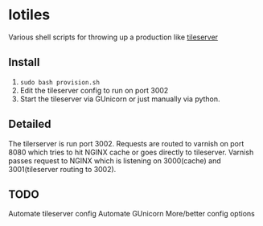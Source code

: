 # lotiles

Various shell scripts for throwing up a production like [tileserver](https://github.com/tilezen/tileserver)

## Install

1. `sudo bash provision.sh`
2. Edit the tileserver config to run on port 3002
3. Start the tileserver via GUnicorn or just manually via python.

## Detailed

The tilerserver is run port 3002. Requests are routed to varnish on port 8080 which tries to hit NGINX cache or goes directly to tileserver. Varnish passes request to NGINX which is listening on 3000(cache) and 3001(tileserver routing to 3002).

## TODO

Automate tileserver config
Automate GUnicorn
More/better config options

